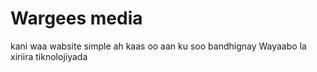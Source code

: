 # Wargees media
kani waa wabsite simple ah
kaas oo aan ku soo bandhignay 
Wayaabo la xiriira tiknolojiyada
